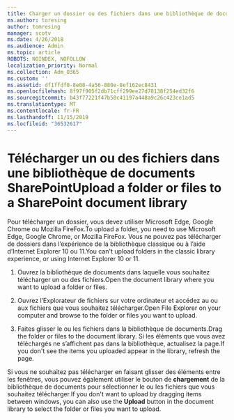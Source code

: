 ```yaml
---
title: Charger un dossier ou des fichiers dans une bibliothèque de documents
ms.author: toresing
author: tomresing
manager: scotv
ms.date: 4/26/2018
ms.audience: Admin
ms.topic: article
ROBOTS: NOINDEX, NOFOLLOW
localization_priority: Normal
ms.collection: Adm_O365
ms.custom: ''
ms.assetid: df1ffdf0-8e08-4a56-880e-8ef162ec8431
ms.openlocfilehash: 8f97f905f2db71cff299ee27d78138f254ed32f6
ms.sourcegitcommit: b43f77221f47b50c41197a448a9c26c423ce1ad5
ms.translationtype: MT
ms.contentlocale: fr-FR
ms.lasthandoff: 11/15/2019
ms.locfileid: "36532617"
---
```

# <a name="upload-a-folder-or-files-to-a-sharepoint-document-library"></a><span data-ttu-id="98c0d-102">Télécharger un ou des fichiers dans une bibliothèque de documents SharePoint</span><span class="sxs-lookup"><span data-stu-id="98c0d-102">Upload a folder or files to a SharePoint document library</span></span>

<span data-ttu-id="98c0d-103">Pour télécharger un dossier, vous devez utiliser Microsoft Edge, Google Chrome ou Mozilla FireFox.</span><span class="sxs-lookup"><span data-stu-id="98c0d-103">To upload a folder, you need to use Microsoft Edge, Google Chrome, or Mozilla FireFox.</span></span> <span data-ttu-id="98c0d-104">Vous ne pouvez pas télécharger de dossiers dans l’expérience de la bibliothèque classique ou à l’aide d’Internet Explorer 10 ou 11.</span><span class="sxs-lookup"><span data-stu-id="98c0d-104">You can't upload folders in the classic library experience, or using Internet Explorer 10 or 11.</span></span>
  
1. <span data-ttu-id="98c0d-105">Ouvrez la bibliothèque de documents dans laquelle vous souhaitez télécharger un ou des fichiers.</span><span class="sxs-lookup"><span data-stu-id="98c0d-105">Open the document library where you want to upload a folder or files.</span></span>
    
2. <span data-ttu-id="98c0d-106">Ouvrez l’Explorateur de fichiers sur votre ordinateur et accédez au ou aux fichiers que vous souhaitez télécharger.</span><span class="sxs-lookup"><span data-stu-id="98c0d-106">Open File Explorer on your computer and browse to the folder or files you want to upload.</span></span>
    
3. <span data-ttu-id="98c0d-107">Faites glisser le ou les fichiers dans la bibliothèque de documents.</span><span class="sxs-lookup"><span data-stu-id="98c0d-107">Drag the folder or files to the document library.</span></span> <span data-ttu-id="98c0d-108">Si les éléments que vous avez téléchargés ne s’affichent pas dans la bibliothèque, actualisez la page.</span><span class="sxs-lookup"><span data-stu-id="98c0d-108">If you don't see the items you uploaded appear in the library, refresh the page.</span></span> 
    
<span data-ttu-id="98c0d-109">Si vous ne souhaitez pas télécharger en faisant glisser des éléments entre les fenêtres, vous pouvez également utiliser le bouton de **chargement** de la bibliothèque de documents pour sélectionner le ou les fichiers que vous souhaitez télécharger.</span><span class="sxs-lookup"><span data-stu-id="98c0d-109">If you don't want to upload by dragging items between windows, you can also use the **Upload** button in the document library to select the folder or files you want to upload.</span></span> 
  

